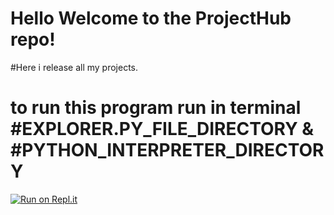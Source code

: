 # Hello Welcome to the ProjectHub repo!


#Here i release all my projects.
# to run this program run in terminal #EXPLORER.PY_FILE_DIRECTORY & #PYTHON_INTERPRETER_DIRECTORY


[![Run on Repl.it](https://replit.com/badge/github/ale111ale/projecthub)](https://replit.com/new/github/ale111ale/projecthub)
